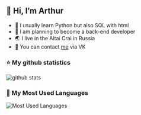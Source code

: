## 👋 Hi, I’m Arthur
- 🌱 I usually learn Python but also SQL with html
- 🌠  I am planning to become a back-end developer
- 🌏 I live in the Altai Crai in Russia
- 👀 You can contact [me](https://vk.com/yesarthur) via VK

### ⭐ My github statistics
![github stats](https://github-readme-stats.vercel.app/api?username=TheArtur128&count_private=true&theme=default&show_icons=true) 

### 📒 My Most Used Languages
![Most Used Languages](https://github-readme-stats.vercel.app/api/top-langs/?username=TheArtur128)
